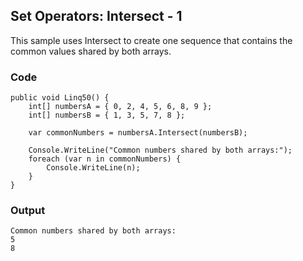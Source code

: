 ## Set Operators: Intersect - 1 ##

This sample uses Intersect to create one sequence that contains the common values shared by both arrays.

### Code ###

```
public void Linq50() {
    int[] numbersA = { 0, 2, 4, 5, 6, 8, 9 };
    int[] numbersB = { 1, 3, 5, 7, 8 };
    
    var commonNumbers = numbersA.Intersect(numbersB);
    
    Console.WriteLine("Common numbers shared by both arrays:");
    foreach (var n in commonNumbers) {
        Console.WriteLine(n);
    }
}

```

### Output ###

```
Common numbers shared by both arrays:
5
8
```
